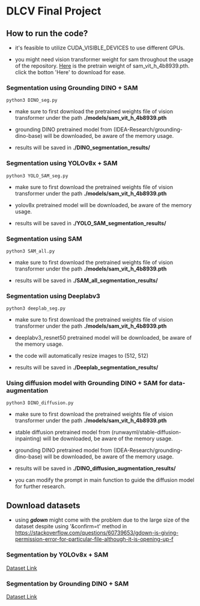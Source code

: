 # DLCV Final Project

## How to run the code?
* it's feasible to utilize CUDA_VISIBLE_DEVICES to use different GPUs.

* you might need vision transformer weight for sam throughout the usage of the repository. [Here](https://www.google.com/url?sa=t&source=web&rct=j&opi=89978449&url=https://dl.fbaipublicfiles.com/segment_anything/sam_vit_h_4b8939.pth&ved=2ahUKEwj9sI2KoaqKAxWhQfUHHXjJNQUQFnoECB4QAQ&usg=AOvVaw29bUYaHDECwvcL5oJ3N4Ev) is the pretrain weight of sam_vit_h_4b8939.pth. click the botton 'Here' to download for ease.

### Segmentation using Grounding DINO + SAM

    python3 DINO_seg.py

* make sure to first download the pretrained weights file of vision transformer under the path **./models/sam_vit_h_4b8939.pth**

* grounding DINO pretrained model from (IDEA-Research/grounding-dino-base) will be downloaded, be aware of the memory usage.

* results will be saved in **./DINO_segmentation_results/**

### Segmentation using YOLOv8x + SAM

    python3 YOLO_SAM_seg.py

* make sure to first download the pretrained weights file of vision transformer under the path **./models/sam_vit_h_4b8939.pth**

* yolov8x pretrained model will be downloaded, be aware of the memory usage.

* results will be saved in **./YOLO_SAM_segmentation_results/**

### Segmentation using SAM

    python3 SAM_all.py

* make sure to first download the pretrained weights file of vision transformer under the path **./models/sam_vit_h_4b8939.pth**

* results will be saved in **./SAM_all_segmentation_results/**

### Segmentation using Deeplabv3

    python3 deeplab_seg.py

* make sure to first download the pretrained weights file of vision transformer under the path **./models/sam_vit_h_4b8939.pth**

* deeplabv3_resnet50 pretrained model will be downloaded, be aware of the memory usage.

* the code will automatically resize images to (512, 512)
 
* results will be saved in **./Deeplab_segmentation_results/**

### Using diffusion model with Grounding DINO + SAM for data-augmentation

    python3 DINO_diffusion.py

* make sure to first download the pretrained weights file of vision transformer under the path **./models/sam_vit_h_4b8939.pth**

* stable diffusion pretrained model from (runwayml/stable-diffusion-inpainting) will be downloaded, be aware of the memory usage.

* grounding DINO pretrained model from (IDEA-Research/grounding-dino-base) will be downloaded, be aware of the memory usage.
 
* results will be saved in **./DINO_diffusion_augmentation_results/**

* you can modify the prompt in main function to guide the diffusion model for further research.

## Download datasets

* using ***gdown*** might come with the problem due to the large size of the dataset despite using '&confirm=t' method in https://stackoverflow.com/questions/60739653/gdown-is-giving-permission-error-for-particular-file-although-it-is-opening-up-f

### Segmentation by YOLOv8x + SAM
[Dataset Link](https://drive.google.com/file/d/1cZE7crqzBCXlTS4TK-MCQihlSs1e1Kja/view?usp=sharing)

### Segmentation by Grounding DINO + SAM
[Dataset Link](https://drive.google.com/file/d/1fYrEOxEvHzy6h8vPd1q-X3uSnfpCPPVJ/view?usp=sharing)
